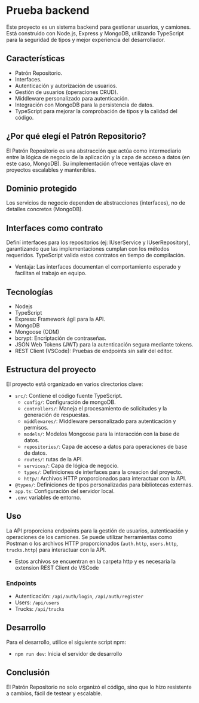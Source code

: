 # Prueba backend

Este proyecto es un sistema backend para gestionar usuarios, y camiones. Está construido con Node.js, Express y MongoDB, utilizando TypeScript para la seguridad de tipos y mejor experiencia del desarrollador.

## Características

- Patrón Repositorio.
- Interfaces.
- Autenticación y autorización de usuarios.
- Gestión de usuarios (operaciones CRUD).
- Middleware personalizado para autenticación.
- Integración con MongoDB para la persistencia de datos.
- TypeScript para mejorar la comprobación de tipos y la calidad del código.


## ¿Por qué elegí el Patrón Repositorio?

El Patrón Repositorio es una abstracción que actúa como intermediario entre la lógica de negocio de la aplicación y la capa de acceso a datos (en este caso, MongoDB). Su implementación ofrece ventajas clave en proyectos escalables y mantenibles.


## Dominio protegido
Los servicios de negocio dependen de abstracciones (interfaces), no de detalles concretos (MongoDB). 


## Interfaces como contrato

Definí interfaces para los repositorios (ej: IUserService y IUserRepository), garantizando que las implementaciones cumplan con los métodos requeridos. TypeScript valida estos contratos en tiempo de compilación.

- Ventaja: Las interfaces documentan el comportamiento esperado y facilitan el trabajo en equipo.


## Tecnologías

- Nodejs
- TypeScript
- Express: Framework ágil para la API.
- MongoDB
- Mongoose (ODM)
- bcrypt: Encriptación de contraseñas.
- JSON Web Tokens (JWT) para la autenticación segura mediante tokens.
- REST Client (VSCode): Pruebas de endpoints sin salir del editor.

## Estructura del proyecto

El proyecto está organizado en varios directorios clave:

- `src/`: Contiene el código fuente TypeScript.
  - `config/`: Configuración de mongoDB.
  - `controllers/`: Maneja el procesamiento de solicitudes y la generación de respuestas.
  - `middlewares/`: Middleware personalizado para autenticación y permisos.
  - `models/`:  Modelos Mongoose para la interacción con la base de datos.
  - `repositories/`:  Capa de acceso a datos para operaciones de base de datos.
  - `routes/`: rutas de la API.
  - `services/`: Capa de lógica de negocio.
  - `types/`: Definiciones de interfaces para la creacion del proyecto.
  - `http/`: Archivos HTTP proporcionados para interactuar con la API.
- `@types/`: Definiciones de tipos personalizadas para bibliotecas externas.
- `app.ts`: Configuración del servidor local.
- `.env`:  variables de entorno.

## Uso

La API proporciona endpoints para la gestión de usuarios, autenticación y operaciones de los camiones. Se puede utilizar herramientas como Postman o los archivos HTTP proporcionados (`auth.http`, `users.http`, `trucks.http`) para interactuar con la API.

- Estos archivos se encuentran en la carpeta http y es necesaria la extension REST Client de VSCode

### Endpoints

- Autenticación: `/api/auth/login`, `/api/auth/register`
- Users: `/api/users`
- Trucks: `/api/trucks`

## Desarrollo

Para el desarrollo, utilice el siguiente script npm:

- `npm run dev`: Inicia el servidor de desarrollo

## Conclusión

El Patrón Repositorio no solo organizó el código, sino que lo hizo resistente a cambios, fácil de testear y escalable.